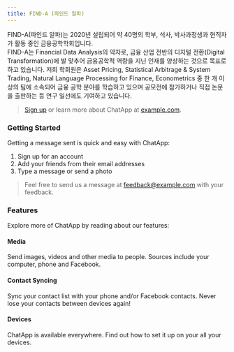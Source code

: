 ```yaml
---
title: FIND-A (파인드 알파)
---
```


FIND-A(파인드 알파)는 2020년 설립되어 약 40명의 학부, 석사, 박사과정생과 현직자가 활동 중인 금융공학학회입니다.  
FIND-A는 Financial Data Analysis의 약자로, 금융 산업 전반의 디지털 전환(Digital Transformation)에 발 맞추어 금융공학적 역량을 지닌 인재를 양상하는 것으로 목표로 하고 있습니다. 저희 학회원은 Asset Pricing, Statistical Arbitrage & System Trading, Natural Language Processing for Finance, Econometrics 중 한 개 이상의 팀에 소속되어 금융 공학 분야를 학습하고 있으며 공모전에 참가하거나 직접 논문을 출판하는 등 연구 일선에도 기여하고 있습니다. 


> [Sign up](http://example.com/signup) or learn more about ChatApp at [example.com](http://example.com/).

### Getting Started

Getting a message sent is quick and easy with ChatApp:

1. Sign up for an account
2. Add your friends from their email addresses
3. Type a message or send a photo

> Feel free to send us a message at [feedback@example.com](mailto:feedback@example.com) with your feedback.

### Features

Explore more of ChatApp by reading about our features:

#### Media

Send images, videos and other media to people. Sources include your computer, phone and Facebook.

#### Contact Syncing

Sync your contact list with your phone and/or Facebook contacts. Never lose your contacts between devices again!

#### Devices

ChatApp is available everywhere. Find out how to set it up on your all your devices.
